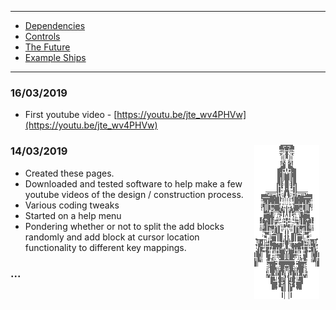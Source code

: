 * * *

* [Dependencies](md/DEPENDENCIES.md)
* [Controls](md/CONTROLS.md)
* [The Future](md/FUTURE.md)
* [Example Ships](md/SHIPS.md)

* * *

### 16/03/2019

* First youtube video - [https://youtu.be/jte_wv4PHVw](https://youtu.be/jte_wv4PHVw)

### 14/03/2019 <img align="right" hspace="10" src="images/10cc2cf3-da2f-4c81-b925-fec57ae0336e.png">

* Created these pages.
* Downloaded and tested software to help make a few youtube videos of the design / construction process.
* Various coding tweaks
* Started on a help menu
* Pondering whether or not to split the add blocks randomly and add block at cursor location functionality to different key mappings.

### ...
